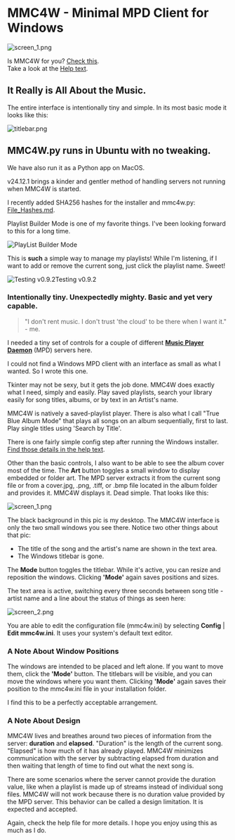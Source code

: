 # MMC4W - Minimal MPD Client for Windows 

![screen_1.png](https://github.com/drgerg/mmc4w/blob/main/code/_internal/screen_1.png)

Is MMC4W for you? [Check this](https://github.com/drgerg/mmc4w/blob/main/is_mmc4w_for_you.md).  
Take a look at the [Help text](https://github.com/drgerg/mmc4w/blob/main/code/_internal/mmc4w_help.md).

## It Really is All About the Music.

The entire interface is intentionally tiny and simple. In its most basic mode it looks like this:

![titlebar.png](https://github.com/drgerg/mmc4w/blob/main/code/_internal/most_basic.png)

## MMC4W.py runs in Ubuntu with no tweaking. 

We have also run it as a Python app on MacOS.

v24.12.1 brings a kinder and gentler method of handling servers not running when MMC4W is started. 

I recently added SHA256 hashes for the installer and mmc4w.py:  [File_Hashes.md](https://github.com/drgerg/mmc4w/blob/main/File_Hashes.md).

Playlist Builder Mode is one of my favorite things.  I've been looking forward to this for a long time.

![PlayList Builder Mode](https://github.com/drgerg/mmc4w/blob/main/pics/mmc4w_plb.png)

This is **such** a simple way to manage my playlists! While I'm listening, if I want to add or remove the current song, just click the playlist name.  Sweet!

![Testing v0.9.2](https://github.com/drgerg/mmc4w/blob/main/pics/testing_v0.9.2.jpg)Testing v0.9.2

### Intentionally tiny. Unexpectedly mighty. Basic and yet very capable.
> "I don't rent music. I don't trust 'the cloud' to be there when I want it." - me.

I needed a tiny set of controls for a couple of different **[Music Player Daemon](https://www.musicpd.org/)** (MPD) servers here.  

I could not find a Windows MPD client with an interface as small as what I wanted.  So I wrote this one.

Tkinter may not be sexy, but it gets the job done.  MMC4W does exactly what I need, simply and easily.  Play saved playlists, search your library easily for song titles, albums, or by text in an Artist's name.

MMC4W is natively a saved-playlist player.  There is also what I call "True Blue Album Mode" that plays all songs on an album sequentially, first to last.  Play single titles using 'Search by Title'.

There is one fairly simple config step after running the Windows installer.  [Find those details in the help text](https://github.com/drgerg/mmc4w/blob/main/code/_internal/mmc4w_help.md).  

Other than the basic controls, I also want to be able to see the album cover most of the time.  The **Art** button toggles a small window to display embedded or folder art.  The MPD server extracts it from the current song file or from a cover.jpg, .png, .tiff, or .bmp file located in the album folder and provides it.  MMC4W displays it. Dead simple.  That looks like this:

![screen_1.png](https://github.com/drgerg/mmc4w/blob/main/code/_internal/screen_1.png)

The black background in this pic is my desktop.  The MMC4W interface is only the two small windows you see there.  Notice two other things about that pic:

- The title of the song and the artist's name are shown in the text area.
- The Windows titlebar is gone.

The **Mode** button toggles the titlebar.  While it's active, you can resize and reposition the windows.  Clicking **'Mode'** again saves positions and sizes.

The text area is active, switching every three seconds between song title - artist name and a line about the status of things as seen here:

![screen_2.png](https://github.com/drgerg/mmc4w/blob/main/code/_internal/screen_2.png)

You are able to edit the configuration file (mmc4w.ini) by selecting **Config** | **Edit mmc4w.ini**.  It uses your system's default text editor.

### A Note About Window Positions

The windows are intended to be placed and left alone.  If you want to move them, click the **'Mode'** button.  The titlebars will be visible, and you can move the windows where you want them.  Clicking **'Mode'** again saves their position to the mmc4w.ini file in your installation folder.

I find this to be a perfectly acceptable arrangement.

### A Note About Design

MMC4W lives and breathes around two pieces of information from the server: **duration** and **elapsed**.  "Duration" is the length of the current song. "Elapsed" is how much of it has already played.  MMC4W minimizes communication with the server by subtracting elapsed from duration and then waiting that length of time to find out what the next song is.

There are some scenarios where the server cannot provide the duration value, like when a playlist is made up of streams instead of individual song files.  MMC4W will not work because there is no duration value provided by the MPD server.  This behavior can be called a design limitation. It is expected and accepted.

Again, check the help file for more details.  I hope you enjoy using this as much as I do.

